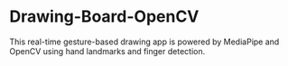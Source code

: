 # Drawing-Board-OpenCV
This real-time gesture-based drawing app is powered by MediaPipe and OpenCV using hand landmarks and finger detection.
